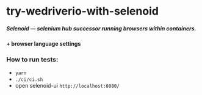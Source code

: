 # try-wedriverio-with-selenoid

##### Selenoid  — selenium hub successor running browsers within containers.

#### + browser language settings

### How to run tests:

- `yarn`
- `./ci/ci.sh`
- open selenoid-ui `http://localhost:8080/`